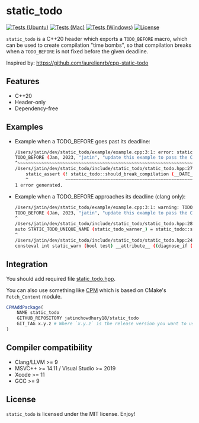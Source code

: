 # static_todo

[![Tests (Ubuntu)](https://github.com/jatinchowdhury18/static_todo/workflows/ubuntu/badge.svg)](https://github.com/jatinchowdhury18/static_todo/actions/workflows/ubuntu.yml)
[![Tests (Mac)](https://github.com/jatinchowdhury18/static_todo/workflows/macos/badge.svg)](https://github.com/jatinchowdhury18/static_todo/actions/workflows/macos.yml)
[![Tests (Windows)](https://github.com/jatinchowdhury18/static_todo/workflows/windows/badge.svg)](https://github.com/jatinchowdhury18/static_todo/actions/workflows/windows.yml)
[![License](https://img.shields.io/github/license/jatinchowdhury18/static_todo.svg)](LICENSE)

`static_todo` is a C++20 header which exports a `TODO_BEFORE` macro,
which can be used to create compilation "time bombs", so that
compilation breaks when a `TODO_BEFORE` is not fixed before the
given deadline.

Inspired by: https://github.com/aurelienrb/cpp-static-todo

## Features

* C++20
* Header-only
* Dependency-free

## Examples

- Example when a TODO_BEFORE goes past its deadline:
  ```bash
  /Users/jatin/dev/static_todo/example/example.cpp:3:1: error: static_assert failed due to requirement '!static_todo::should_break_compilation("Jan 10 2023", 2023, static_todo::get_month_from_string("Jan"), "jatin", "jatin")' "TODO: update this example to pass the CI"
  TODO_BEFORE (Jan, 2023, "jatin", "update this example to pass the CI");
  ^~~~~~~~~~~~~~~~~~~~~~~~~~~~~~~~~~~~~~~~~~~~~~~~~~~~~~~~~~~~~~~~~~~~~~
  /Users/jatin/dev/static_todo/include/static_todo/static_todo.hpp:279:5: note: expanded from macro 'TODO_BEFORE'
      static_assert (! static_todo::should_break_compilation (__DATE__, year, static_todo::get_month_from_string (#month), STATIC_TODO_GIT_USERNAME, user_query), "TODO: " msg); \
      ^              ~~~~~~~~~~~~~~~~~~~~~~~~~~~~~~~~~~~~~~~~~~~~~~~~~~~~~~~~~~~~~~~~~~~~~~~~~~~~~~~~~~~~~~~~~~~~~~~~~~~~~~~~~~~~~~~~~~~~~~~~~~~~~~~~~~~~~~~~~~~
  1 error generated.
  ```

- Example when a TODO_BEFORE approaches its deadline (clang only):
  ```bash
  /Users/jatin/dev/static_todo/example/example.cpp:3:1: warning: TODO_BEFORE deadline coming soon! [-Wuser-defined-warnings]
  TODO_BEFORE (Jan, 2023, "jatin", "update this example to pass the CI");
  ^
  /Users/jatin/dev/static_todo/include/static_todo/static_todo.hpp:280:234: note: expanded from macro 'TODO_BEFORE'
  auto STATIC_TODO_UNIQUE_NAME (static_todo_warner_) = static_todo::static_warn (! static_todo::should_warn_about_upcoming_deadline (__DATE__, year, static_todo::get_month_from_string (#month), STATIC_TODO_GIT_USERNAME, user_query))
  ^
  /Users/jatin/dev/static_todo/include/static_todo/static_todo.hpp:247:55: note: from 'diagnose_if' attribute on 'static_warn':
  consteval int static_warn (bool test) __attribute__ ((diagnose_if (! (test), "TODO_BEFORE deadline coming soon!", "warning")))
  ```

## Integration

You should add required file [static_todo.hpp](include/static_todo/static_todo.hpp).

You can also use something like [CPM](https://github.com/TheLartians/CPM) which is based on CMake's `Fetch_Content` module.

```cmake
CPMAddPackage(
    NAME static_todo
    GITHUB_REPOSITORY jatinchowdhury18/static_todo
    GIT_TAG x.y.z # Where `x.y.z` is the release version you want to use.
)
```

## Compiler compatibility

* Clang/LLVM >= 9
* MSVC++ >= 14.11 / Visual Studio >= 2019
* Xcode >= 11
* GCC >= 9

## License

`static_todo` is licensed under the MIT license. Enjoy!
